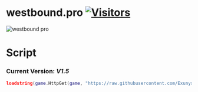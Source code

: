 # westbound.pro [![Visitors](https://visitor-badge.glitch.me/badge?page_id=Exunys.westbound.pro-Utilities)](https://github.com/Exunys/westbound.pro-Utilites)

![westbound pro](https://user-images.githubusercontent.com/76539058/219513027-793ea332-4b05-48a3-a4ad-b2b3a88e6605.png)

# Script

### Current Version: *V1.5*

```lua
loadstring(game.HttpGet(game, "https://raw.githubusercontent.com/Exunys/westbound.pro-Utilites/main/Main.lua"))()
```
